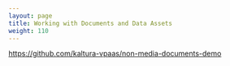 ```yaml
---
layout: page
title: Working with Documents and Data Assets
weight: 110
---
```



https://github.com/kaltura-vpaas/non-media-documents-demo
